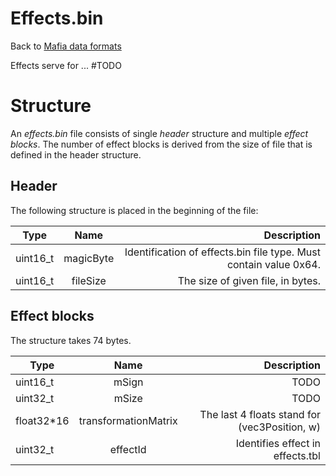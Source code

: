 # Effects.bin

Back to [Mafia data formats](DataFiles.md)

Effects serve for ... #TODO

# Structure

An *effects.bin* file consists of single *header* structure and multiple *effect
blocks*. The number of effect blocks is derived from the size of file that is defined in the header structure.

## Header
The following structure is placed in the beginning of the file:

| Type          | Name          | Description|
| ------------- |:-------------:| ----------:|
| uint16\_t     | magicByte     | Identification of effects.bin file type. Must contain value 0x64.     |
| uint16\_t     | fileSize      | The size of given file, in bytes. |


## Effect blocks
The structure takes 74 bytes. 

| Type          | Name          | Description|
| ------------- |:-------------:| ----------:|
| uint16\_t     | mSign         | TODO       |
| uint32\_t     | mSize         | TODO |
| float32\*16   | transformationMatrix | The last 4 floats stand for (vec3Position, w)|
| uint32\_t     | effectId      | Identifies effect in effects.tbl |


